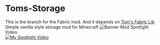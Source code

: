 # Toms-Storage
This is the branch for the Fabric mod. And it depends on [Tom's Fabric Lib](https://www.curseforge.com/minecraft/mc-mods/toms-fabric-lib)  
Simple vanilla style storage mod for Minecraft
![Banner](https://github.com/tom5454/Toms-Storage/blob/master/banner.png)
Mod Spotlight Video:  
[![My Spotlight Video](https://img.youtube.com/vi/RwRKNhZ7uec/0.jpg)](https://www.youtube.com/watch?v=RwRKNhZ7uec)
